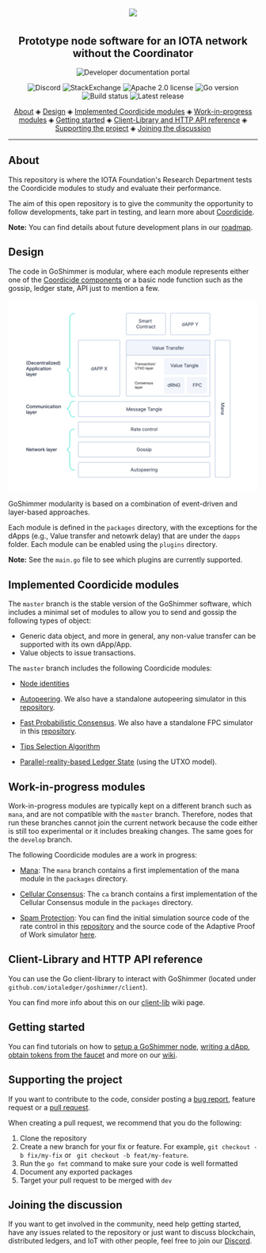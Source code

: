 <h1 align="center">
  <br>
  <a href="https://github.com/iotaledger/goshimmer/wiki"><img src="images/GoShimmer.png"></a>
</h1>

<h2 align="center">Prototype node software for an IOTA network without the Coordinator</h2>

<p align="center">
    <a href="https://github.com/iotaledger/goshimmer/wiki" style="text-decoration:none;">
    <img src="https://img.shields.io/badge/Documentation%20portal-blue.svg?style=for-the-badge" alt="Developer documentation portal">
</p>
<p align="center">
  <a href="https://discord.iota.org/" style="text-decoration:none;"><img src="https://img.shields.io/badge/Discord-9cf.svg?logo=discord" alt="Discord"></a>
    <a href="https://iota.stackexchange.com/" style="text-decoration:none;"><img src="https://img.shields.io/badge/StackExchange-9cf.svg?logo=stackexchange" alt="StackExchange"></a>
    <a href="https://github.com/iotaledger/goshimmer/blob/master/LICENSE" style="text-decoration:none;"><img src="https://img.shields.io/github/license/iotaledger/goshimmer.svg" alt="Apache 2.0 license"></a>
    <a href="https://golang.org/doc/install" style="text-decoration:none;"><img src="https://img.shields.io/github/go-mod/go-version/iotaledger/goshimmer" alt="Go version"></a>
    <a href="" style="text-decoration:none;"><img src="https://img.shields.io/github/workflow/status/iotaledger/goshimmer/Build" alt="Build status"></a>
    <a href="" style="text-decoration:none;"><img src="https://img.shields.io/github/v/release/iotaledger/goshimmer" alt="Latest release"></a>
</p>
      
<p align="center">
  <a href="#about">About</a> ◈
  <a href="#design">Design</a> ◈
  <a href="#implemented-coordicide-modules">Implemented Coordicide modules</a> ◈
  <a href="#work-in-progress-modules">Work-in-progress modules</a> ◈
  <a href="#getting-started">Getting started</a> ◈
  <a href="#client-library-and-http-api-reference">Client-Library and HTTP API reference</a> ◈
  <a href="#supporting-the-project">Supporting the project</a> ◈
  <a href="#joining-the-discussion">Joining the discussion</a> 
</p>

---

## About

This repository is where the IOTA Foundation's Research Department tests the Coordicide modules to study and evaluate their performance.

The aim of this open repository is  to give the community the opportunity to follow developments, take part in testing, and learn  more about [Coordicide](https://coordicide.iota.org/).

**Note:** You can find details about future development plans in our [roadmap](https://roadmap.iota.org).

## Design
The code in GoShimmer is modular, where each module represents either one of the [Coordicide components](https://coordicide.iota.org/) or a basic node function such as the gossip, ledger state, API just to mention a few.  

![Layers](images/layers.png)

GoShimmer modularity is based on a combination of event-driven and layer-based approaches.

Each module is defined in the `packages` directory, with the exceptions for the dApps (e.g., Value transfer and netowrk delay) that are under the `dapps` folder. Each module can be enabled using the `plugins` directory.

**Note:** See the `main.go` file to see which plugins are currently supported.

## Implemented Coordicide modules

The `master` branch is the stable version of the GoShimmer software, which includes a minimal set of modules to allow you to send and gossip the following types of object:

- Generic data object, and more in general, any non-value transfer can be supported with its own dApp/App. 
- Value objects to issue transactions. 

The `master` branch includes the following Coordicide modules: 

- [Node identities](https://coordicide.iota.org/module1)

- [Autopeering](https://coordicide.iota.org/module2). We also have a standalone autopeering simulator in this [repository](https://github.com/iotaledger/autopeering-sim).

- [Fast Probabilistic Consensus](https://coordicide.iota.org//module4.1.2).  We also have a standalone FPC simulator in this [repository](https://github.com/iotaledger/fpc-sim).

- [Tips Selection Algorithm](https://coordicide.iota.org//module5)

- [Parallel-reality-based Ledger State](https://iota.cafe/t/parallel-reality-based-ledger-state-using-utxo/261) (using the UTXO model).


## Work-in-progress modules

Work-in-progress modules are typically kept on a different branch such as `mana`, and are not compatible with the `master` branch. Therefore, nodes that run these branches cannot join the current network because the code either is still too experimental or it includes breaking changes. The same goes for the `develop` branch.

The following Coordicide modules are a work in progress: 

- [Mana](https://coordicide.iota.org/module1): The `mana` branch contains a first implementation of the mana module in the `packages` directory.

- [Cellular Consensus](https://coordicide.iota.org/module5.1.1): The `ca` branch contains a first implementation of the Cellular Consensus module in the `packages` directory.

- [Spam Protection](https://coordicide.iota.org/module3): You can find the initial simulation source code of the rate control in this [repository](https://github.com/andypandypi/IOTARateControl) and the source code of the Adaptive Proof of Work simulator [here](https://github.com/iotaledger/adaptive-pow-sim).

## Client-Library and HTTP API reference

You can use the Go client-library to interact with GoShimmer (located under `github.com/iotaledger/goshimmer/client`).

You can find more info about this on our [client-lib](https://github.com/iotaledger/goshimmer/wiki/Client-Lib:-Interaction-with-layers) wiki page.

## Getting started

You can find tutorials on how to [setup a GoShimmer node](https://github.com/iotaledger/goshimmer/wiki/Setting-up-a-GoShimmer-node), [writing a dApp](https://github.com/iotaledger/goshimmer/wiki/How-to-create-a-simple-dApp), [obtain tokens from the faucet](https://github.com/iotaledger/goshimmer/wiki/How-to-obtain-tokens-from-the-faucet) and more on our [wiki](https://github.com/iotaledger/goshimmer/wiki).

## Supporting the project

If you want to contribute to the code, consider posting a [bug report](https://github.com/iotaledger/goshimmer/issues/new-issue), feature request or a [pull request](https://github.com/iotaledger/goshimmer/pulls/).

When creating a pull request, we recommend that you do the following:

1. Clone the repository
2. Create a new branch for your fix or feature. For example, `git checkout -b fix/my-fix` or ` git checkout -b feat/my-feature`.
3. Run the `go fmt` command to make sure your code is well formatted
4. Document any exported packages
5. Target your pull request to be merged with `dev`

## Joining the discussion

If you want to get involved in the community, need help getting started, have any issues related to the repository or just want to discuss blockchain, distributed ledgers, and IoT with other people, feel free to join our [Discord](https://discord.iota.org/).
